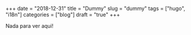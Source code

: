 +++ 
date = "2018-12-31"
title = "Dummy"
slug = "dummy" 
tags = ["hugo", "i18n"]
categories = ["blog"]
draft = "true"
+++

Nada para ver aqui!